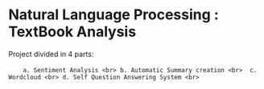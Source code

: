 # Natural Language Processing : TextBook Analysis 

Project divided in 4 parts:  <br>   
`     a. Sentiment Analysis <br>
      b. Automatic Summary creation <br> 
      c. Wordcloud <br>
      d. Self Question Answering System <br> 
`
